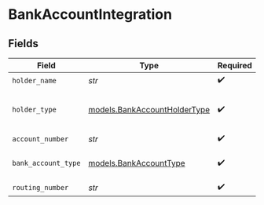 # BankAccountIntegration


## Fields

| Field                                                              | Type                                                               | Required                                                           | Description                                                        |
| ------------------------------------------------------------------ | ------------------------------------------------------------------ | ------------------------------------------------------------------ | ------------------------------------------------------------------ |
| `holder_name`                                                      | *str*                                                              | :heavy_check_mark:                                                 | N/A                                                                |
| `holder_type`                                                      | [models.BankAccountHolderType](../models/bankaccountholdertype.md) | :heavy_check_mark:                                                 | The type of holder on a funding source.                            |
| `account_number`                                                   | *str*                                                              | :heavy_check_mark:                                                 | N/A                                                                |
| `bank_account_type`                                                | [models.BankAccountType](../models/bankaccounttype.md)             | :heavy_check_mark:                                                 | The bank account type.                                             |
| `routing_number`                                                   | *str*                                                              | :heavy_check_mark:                                                 | N/A                                                                |
